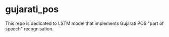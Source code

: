 # gujarati_pos
This repo is dedicated to LSTM model that implements Gujarati POS "part of speech" recognisation.
